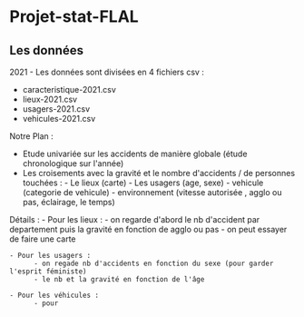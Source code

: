# Projet-stat-FLAL

## Les données

2021 - Les données sont divisées en 4 fichiers csv :
  - caracteristique-2021.csv
  - lieux-2021.csv
  - usagers-2021.csv
  - vehicules-2021.csv
  
  
  Notre Plan : 
  
  - Etude univariée sur les accidents de manière globale (étude chronologique sur l'année)
  - Les croisements avec la gravité et le nombre d'accidents / de personnes touchées :
            - Le lieux (carte)
            - Les usagers (age, sexe)
            - vehicule (categorie de vehicule)
            - environnement (vitesse autorisée , agglo ou pas, éclairage, le temps)


  Détails : 
    - Pour les lieux :
          - on regarde d'abord le nb d'accident par departement puis la gravité en fonction de agglo ou pas
          - on peut essayer de faire une carte


    - Pour les usagers : 
          - on regade nb d'accidents en fonction du sexe (pour garder l'esprit féministe)
          - le nb et la gravité en fonction de l'âge
      
    - Pour les véhicules : 
          - pour 

